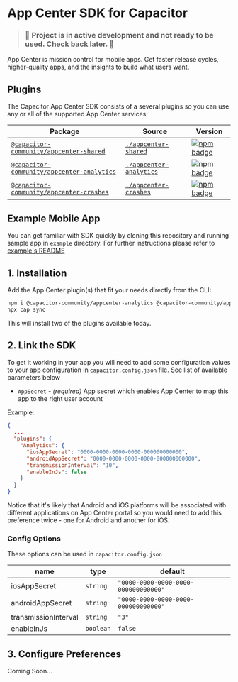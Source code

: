 # App Center SDK for Capacitor

> ### :rotating_light: Project is in active development and not ready to be used. Check back later. :rotating_light:

App Center is mission control for mobile apps. Get faster release cycles, higher-quality apps, and the insights to build what users want.

## Plugins

The Capacitor App Center SDK consists of a several plugins so you can use any or all of the supported App Center services:

| Package | Source | Version |
| --- | --- | --- |
| [`@capacitor-community/appcenter-shared`](https://capacitorjs.com/docs/v3/apis/action-sheet) | [`./appcenter-shared`](./appcenter-shared) | [![npm badge](https://img.shields.io/npm/v/@capacitor-community/appcenter-shared?style=flat-square)](https://www.npmjs.com/package/@capacitor-community/appcenter-shared)
| [`@capacitor-community/appcenter-analytics`](https://capacitorjs.com/docs/v3/apis/appcenter-analytics) | [`./appcenter-analytics`](./appcenter-analytics) | [![npm badge](https://img.shields.io/npm/v/@capacitor-community/appcenter-analytics?style=flat-square)](https://www.npmjs.com/package/@capacitor-community/appcenter-analytics)
| [`@capacitor-community/appcenter-crashes`](https://capacitorjs.com/docs/v3/apis/appcenter-crashes) | [`./appcenter-crashes`](./appcenter-crashes) | [![npm badge](https://img.shields.io/npm/v/@capacitor-community/appcenter-crashes?style=flat-square)](https://www.npmjs.com/package/@capacitor-community/appcenter-crashes)

## Example Mobile App

You can get familiar with SDK quickly by cloning this repository and running sample app in `example` directory. For further instructions please refer to [example's README](example/README.md)

## 1. Installation

Add the App Center plugin(s) that fit your needs directly from the CLI:

```bash
npm i @capacitor-community/appcenter-analytics @capacitor-community/appcenter-shared
npx cap sync
```

This will install two of the plugins available today.

## 2. Link the SDK

To get it working in your app you will need to add some configuration values to your app configuration in `capacitor.config.json` file. See list of available parameters below

- `AppSecret` - _(required)_ App secret which enables App Center to map this app to the right user account

Example:

```json
{
  ...
  "plugins": {
    "Analytics": {
      "iosAppSecret": "0000-0000-0000-0000-000000000000",
      "androidAppSecret": "0000-0000-0000-0000-000000000000",
      "transmissionInterval": "10",
      "enableInJs": false
    }
  }
}
```

Notice that it's likely that Android and iOS platforms will be associated with different applications on App Center portal so you would need to add this preference twice - one for Android and another for iOS.

### Config Options

These options can be used in `capacitor.config.json`

| name                  | type              | default                              |
| --------------------- | ----------------- | ------------------------------------ |
| iosAppSecret          | `string`          | `"0000-0000-0000-0000-000000000000"` |
| androidAppSecret      | `string`          | `"0000-0000-0000-0000-000000000000"` |
| transmissionInterval  | `string`          | `"3"`                                |
| enableInJs            | `boolean`         | `false`                              |

## 3. Configure Preferences
Coming Soon...
